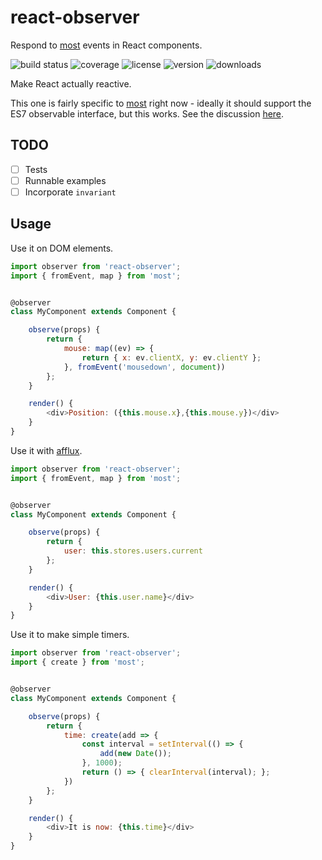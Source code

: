 # react-observer

Respond to [most] events in React components.

![build status](http://img.shields.io/travis/izaakschroeder/react-observer/master.svg?style=flat)
![coverage](http://img.shields.io/coveralls/izaakschroeder/react-observer/master.svg?style=flat)
![license](http://img.shields.io/npm/l/react-observer.svg?style=flat)
![version](http://img.shields.io/npm/v/react-observer.svg?style=flat)
![downloads](http://img.shields.io/npm/dm/react-observer.svg?style=flat)

Make React actually reactive.

This one is fairly specific to [most] right now - ideally it should support the ES7 observable interface, but this works. See the discussion [here](https://github.com/facebook/react/issues/3398).

## TODO
 * [ ] Tests
 * [ ] Runnable examples
 * [ ] Incorporate `invariant`

## Usage

Use it on DOM elements.

```javascript
import observer from 'react-observer';
import { fromEvent, map } from 'most';


@observer
class MyComponent extends Component {

	observe(props) {
		return {
			mouse: map((ev) => {
				return { x: ev.clientX, y: ev.clientY };
			}, fromEvent('mousedown', document))
		};
	}

	render() {
		<div>Position: ({this.mouse.x},{this.mouse.y})</div>
	}
}
```

Use it with [afflux].

```javascript
import observer from 'react-observer';
import { fromEvent, map } from 'most';


@observer
class MyComponent extends Component {

	observe(props) {
		return {
			user: this.stores.users.current
		};
	}

	render() {
		<div>User: {this.user.name}</div>
	}
}
```

Use it to make simple timers.

```javascript
import observer from 'react-observer';
import { create } from 'most';


@observer
class MyComponent extends Component {

	observe(props) {
		return {
			time: create(add => {
				const interval = setInterval(() => {
					add(new Date());
				}, 1000);
				return () => { clearInterval(interval); };
			})
		};
	}

	render() {
		<div>It is now: {this.time}</div>
	}
}
```

[afflux]: https://www.github.com/izaakschroeder/afflux
[most]: https://github.com/cujojs/most

